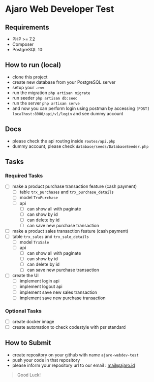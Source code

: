 # Ajaro Web Developer Test

## Requirements

* PHP >= 7.2
* Composer
* PostgreSQL 10

## How to run (local)

* clone this project
* create new database from your PostgreSQL server
* setup your `.env`
* run the migration `php artisan migrate`
* run seeder `php artisan db:seed`
* run the server `php artisan serve`
* and now you can perform login using postman by accessing `[POST] localhost:8000/api/v1/login` and see dummy account

## Docs

* please check the api routing inside `routes/api.php`
* dummy account, please check `database/seeds/DatabaseSeeder.php`

## Tasks

### Required Tasks

- [ ] make a product purchase transaction feature (cash payment)
    - [ ] table `trx_purchases` and `trx_purchase_details`
    - [ ] model `TrxPurchase`
    - [ ] api
        - [ ] can show all with paginate
        - [ ] can show by id
        - [ ] can delete by id
        - [ ] can save new purchase transaction
- [ ] make a product sales transaction feature (cash payment)
- [ ] table `trx_sales` and `trx_sale_details`
    - [ ] model `TrxSale`
    - [ ] api
        - [ ] can show all with paginate
        - [ ] can show by id
        - [ ] can delete by id
        - [ ] can save new purchase transaction
- [ ] create the UI
    - [ ] implement login api
    - [ ] implement logout api
    - [ ] implement save new sales transaction
    - [ ] implement save new purchase transaction

### Optional Tasks

- [ ] create docker image
- [ ] create automation to check codestyle with psr standard

## How to Submit

* create repository on your github with name `ajaro-webdev-test`
* push your code in that repository
* please inform your repository url to our email : [mail@ajaro.id](mailto:mail@ajaro.id)

> Good Luck!

